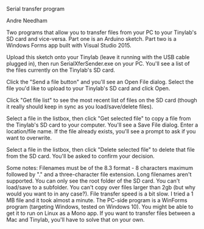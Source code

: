 Serial transfer program

Andre Needham

Two programs that allow you to transfer files from your PC to your Tinylab's SD card and vice-versa.  Part one is an Arduino sketch.  Part two is a Windows Forms app built with Visual Studio 2015.

Upload this sketch onto your Tinylab (leave it running with the USB cable plugged in), then run SerialXferSender.exe on your PC.  You'll see a list of the files currently on the Tinylab's SD card.

Click the "Send a file button" and you'll see an Open File dialog.  Select the file you'd like to upload to your Tinylab's SD card and click Open.

Click "Get file list" to see the most recent list of files on the SD card (though it really should keep in sync as you load/save/delete files).

Select a file in the listbox, then click "Get selected file" to copy a file from the Tinylab's SD card to your computer.  You'll see a Save File dialog.  Enter a location/file name.  If the file already exists, you'll see a prompt to ask if you want to overwrite.

Select a file in the listbox, then click "Delete selected file" to delete that file from the SD card.  You'll be asked to confirm your decision.

Some notes:
Filenames must be of the 8.3 format - 8 characters maximum followed by "." and a three-character file extension.  Long filenames aren't supported.
You can only see the root folder of the SD card.  You can't load/save to a subfolder.
You can't copy over files larger than 2gb (but why would you want to in any case?).
File transfer speed is a bit slow.  I tried a 1 MB file and it took almost a minute.
The PC-side program is a WinForms program (targeting Windows, tested on Windows 10).  You might be able to get it to run on Linux as a Mono app.  If you want to transfer files between a Mac and Tinylab, you'll have to solve that on your own.
